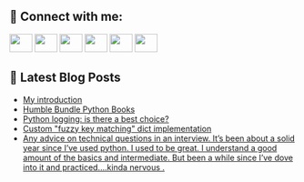 ## 🔎 Connect with me:
[<img height="32" width="40" src="https://cdn.jsdelivr.net/npm/simple-icons@v5/icons/telegram.svg" />](https://t.me/bullbesh)
[<img height="32" width="40" src="https://cdn.jsdelivr.net/npm/simple-icons@v5/icons/vk.svg" />](https://vk.com/bullbesh)
[<img height="32" width="40" src="https://cdn.jsdelivr.net/npm/simple-icons@v5/icons/twitter.svg" />](https://twitter.com/bullbesh1)
[<img height="32" width="40" src="https://cdn.jsdelivr.net/npm/simple-icons@v5/icons/instagram.svg" />](https://www.instagram.com/bullbesh)
[<img height="32" width="40" src="https://cdn.jsdelivr.net/npm/simple-icons@v5/icons/reddit.svg" />](https://www.reddit.com/user/bullbesh)
[<img height="32" width="40" src="https://cdn.jsdelivr.net/npm/simple-icons@v5/icons/youtube.svg" />](https://www.youtube.com/channel/UCtfjRs6uzgq5mfm8S06WTcg)

## 📕 Latest Blog Posts
<!-- BLOG-POST-LIST:START -->
- [My introduction](https://www.reddit.com/r/Python/comments/uk7v24/my_introduction/)
- [Humble Bundle Python Books](https://www.reddit.com/r/Python/comments/uk76n2/humble_bundle_python_books/)
- [Python logging: is there a best choice?](https://www.reddit.com/r/Python/comments/uk5c49/python_logging_is_there_a_best_choice/)
- [Custom &quot;fuzzy key matching&quot; dict implementation](https://www.reddit.com/r/Python/comments/uk2xau/custom_fuzzy_key_matching_dict_implementation/)
- [Any advice on technical questions in an interview. It’s been about a solid year since I’ve used python. I used to be great. I understand a good amount of the basics and intermediate. But been a while since I’ve dove into it and practiced….kinda nervous .](https://www.reddit.com/r/Python/comments/uk2x8c/any_advice_on_technical_questions_in_an_interview/)
<!-- BLOG-POST-LIST:END -->
